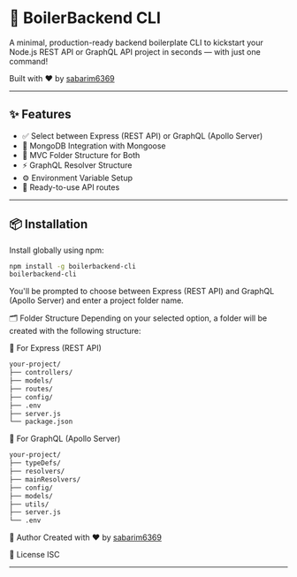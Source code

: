 # 🚀 BoilerBackend CLI

A minimal, production-ready backend boilerplate CLI to kickstart your Node.js REST API or GraphQL API project in seconds — with just one command!

Built with ❤️ by [sabarim6369](https://github.com/sabarim6369)

---

## ✨ Features

- ✅ Select between Express (REST API) or GraphQL (Apollo Server)
- 🌿 MongoDB Integration with Mongoose
- 🧱 MVC Folder Structure for Both
- ⚡️ GraphQL Resolver Structure
- ⚙️ Environment Variable Setup
- 🔁 Ready-to-use API routes

---

## 📦 Installation

Install globally using npm:

```bash
npm install -g boilerbackend-cli
boilerbackend-cli
```

You'll be prompted to choose between Express (REST API) and GraphQL (Apollo Server) and enter a project folder name.




🗂 Folder Structure
Depending on your selected option, a folder will be created with the following structure:

🔹 For Express (REST API)
```bash
your-project/
├── controllers/
├── models/
├── routes/
├── config/
├── .env
├── server.js
└── package.json
```
🔹 For GraphQL (Apollo Server)
```bash
your-project/
├── typeDefs/
├── resolvers/
├── mainResolvers/
├── config/
├── models/
├── utils/
├── server.js
└── .env
```

👤 Author
Created with ❤️ by [sabarim6369](https://github.com/sabarim6369)

📃 License
ISC

---
